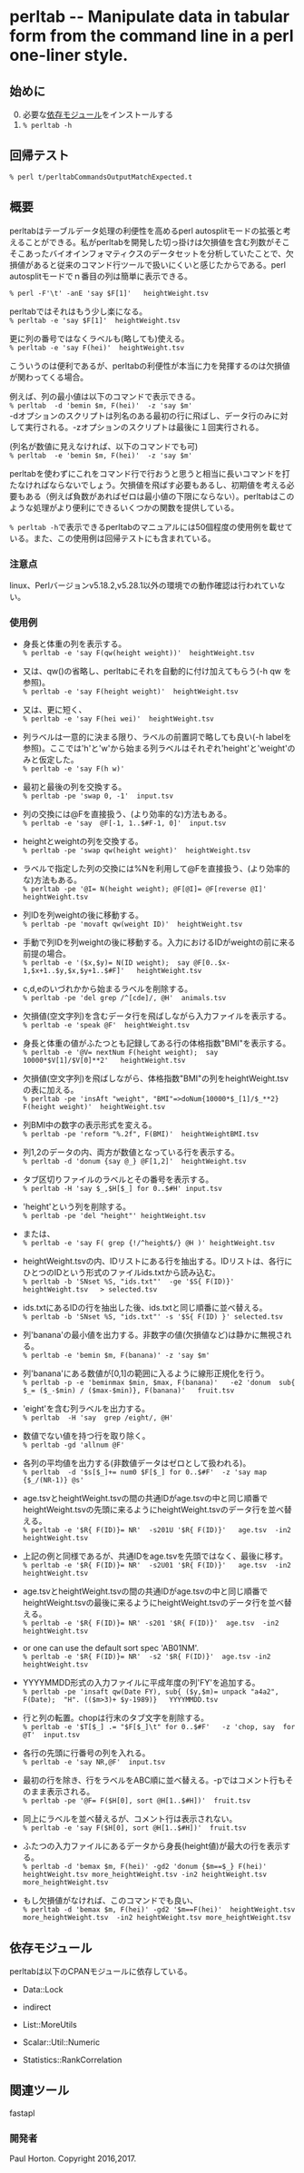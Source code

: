# perltab -- Manipulate data in tabular form from the command line in a perl one-liner style.


## 始めに
0. 必要な[依存モジュール](#依存モジュール)をインストールする
1. `% perltab -h`

## 回帰テスト
`% perl t/perltabCommandsOutputMatchExpected.t`


## 概要

perltabはテーブルデータ処理の利便性を高めるperl autosplitモードの拡張と考えることができる。私がperltabを開発した切っ掛けは欠損値を含む列数がそこそこあったバイオインフォマティクスのデータセットを分析していたことで、欠損値があると従来のコマンド行ツールで扱いにくいと感じたからである。perl autosplitモードでｎ番目の列は簡単に表示できる。

`% perl -F'\t' -anE 'say $F[1]'   heightWeight.tsv`

perltabではそれはもう少し楽になる。<BR>
`% perltab -e 'say $F[1]'  heightWeight.tsv`

更に列の番号ではなくラベルも(略しても)使える。<BR>
`% perltab -e 'say F(hei)'  heightWeight.tsv`

こういうのは便利であるが、perltabの利便性が本当に力を発揮するのは欠損値が関わってくる場合。

例えば、列の最小値は以下のコマンドで表示できる。<BR>
`% perltab  -d 'bemin $m, F(hei)'  -z 'say $m'`<BR>
-dオプションのスクリプトは列名のある最初の行に飛ばし、データ行のみに対して実行される。-zオプションのスクリプトは最後に１回実行される。

(列名が数値に見えなければ、以下のコマンドでも可)<BR>
`% perltab  -e 'bemin $m, F(hei)'  -z 'say $m'`


perltabを使わずにこれをコマンド行で行おうと思うと相当に長いコマンドを打たなければならないでしょう。欠損値を飛ばす必要もあるし、初期値を考える必要もある（例えば負数があればゼロは最小値の下限にならない）。perltabはこのような処理がより便利にできるいくつかの関数を提供している。


`% perltab -h`で表示できるperltabのマニュアルには50個程度の使用例を載せている。また、この使用例は回帰テストにも含まれている。


### 注意点
linux、Perlバージョンv5.18.2,v5.28.1以外の環境での動作確認は行われていない。


### 使用例
* 身長と体重の列を表示する。<BR>
`% perltab -e 'say F(qw(height weight))'  heightWeight.tsv`

* 又は、qw()の省略し、perltabにそれを自動的に付け加えてもらう(-h qw を参照)。<BR>
`% perltab -e 'say F(height weight)'  heightWeight.tsv`

* 又は、更に短く、<BR>
`% perltab -e 'say F(hei wei)'  heightWeight.tsv`

* 列ラベルは一意的に決まる限り、ラベルの前置詞で略しても良い(-h labelを参照)。ここでは'h'と'w'から始まる列ラベルはそれぞれ'height'と'weight'のみと仮定した。<BR>
`% perltab -e 'say F(h w)'`

* 最初と最後の列を交換する。<BR>
`% perltab -pe 'swap 0, -1'  input.tsv`

* 列の交換には@Fを直接扱う、(より効率的な)方法もある。<BR>
`% perltab -e 'say  @F[-1, 1..$#F-1, 0]'  input.tsv`

* heightとweightの列を交換する。<BR>
`% perltab -pe 'swap qw(height weight)'  heightWeight.tsv`

* ラベルで指定した列の交換には%Nを利用して@Fを直接扱う、(より効率的な)方法もある。<BR>
`% perltab -pe '@I= N(height weight); @F[@I]= @F[reverse @I]'  heightWeight.tsv`

* 列IDを列weightの後に移動する。<BR>
`% perltab -pe 'movaft qw(weight ID)'  heightWeight.tsv`

* 手動で列IDを列weightの後に移動する。入力におけるIDがweightの前に来る前提の場合。<BR>
`% perltab -e '($x,$y)= N(ID weight);  say @F[0..$x-1,$x+1..$y,$x,$y+1..$#F]'   heightWeight.tsv`

* c,d,eのいづれかから始まるラベルを削除する。<BR>
`% perltab -pe 'del grep /^[cde]/, @H'  animals.tsv`

* 欠損値(空文字列)を含むデータ行を飛ばしながら入力ファイルを表示する。<BR>
`% perltab -e 'speak @F'  heightWeight.tsv`

* 身長と体重の値がふたつとも記録してある行の体格指数"BMI"を表示する。<BR>
`% perltab -e '@V= nextNum F(height weight);  say 10000*$V[1]/$V[0]**2'   heightWeight.tsv`

* 欠損値(空文字列)を飛ばしながら、体格指数"BMI"の列をheightWeight.tsvの表に加える。<BR>
`% perltab -pe 'insAft "weight", "BMI"=>doNum{10000*$_[1]/$_**2} F(height weight)'  heightWeight.tsv`

* 列BMI中の数字の表示形式を変える。<BR>
`% perltab -pe 'reform "%.2f", F(BMI)'  heightWeightBMI.tsv`

* 列1,2のデータの内、両方が数値となっている行を表示する。<BR>
`% perltab -d 'donum {say @_} @F[1,2]'  heightWeight.tsv`

* タブ区切りファイルのラベルとその番号を表示する。<BR>
`% perltab -H 'say $_,$H[$_] for 0..$#H' input.tsv`

* 'height'という列を削除する。<BR>
`% perltab -pe 'del "height"' heightWeight.tsv`

* または、<BR>
`% perltab -e 'say F( grep {!/^height$/} @H )' heightWeight.tsv `

* heightWeight.tsvの内、IDリストにある行を抽出する。IDリストは、各行にひとつのIDという形式のファイルids.txtから読み込む。<BR>
`% perltab -b 'SNset %S, "ids.txt"'  -ge '$S{ F(ID)}'  heightWeight.tsv   > selected.tsv`

* ids.txtにあるIDの行を抽出した後、ids.txtと同じ順番に並べ替える。<BR>
`% perltab -b 'SNset %S, "ids.txt"' -s '$S{ F(ID) }' selected.tsv`

* 列'banana'の最小値を出力する。非数字の値(欠損値など)は静かに無視される。<BR>
`% perltab -e 'bemin $m, F(banana)' -z 'say $m'`

* 列'banana'にある数値が[0,1]の範囲に入るように線形正規化を行う。<BR>
`% perltab -p -e 'beminmax $min, $max, F(banana)'   -e2 'donum  sub{ $_= ($_-$min) / ($max-$min)}, F(banana)'   fruit.tsv`

* 'eight'を含む列ラベルを出力する。<BR>
`% perltab  -H 'say  grep /eight/, @H'`

* 数値でない値を持つ行を取り除く。<BR>
`% perltab -gd 'allnum @F'`

* 各列の平均値を出力する(非数値データはゼロとして扱われる)。<BR>
`% perltab  -d '$s[$_]+= num0 $F[$_] for 0..$#F'  -z 'say map {$_/(NR-1)} @s'`

* age.tsvとheightWeight.tsvの間の共通IDがage.tsvの中と同じ順番でheightWeight.tsvの先頭に来るようにheightWeight.tsvのデータ行を並べ替える。<BR>
`% perltab -e '$R{ F(ID)}= NR'  -s201U '$R{ F(ID)}'   age.tsv  -in2 heightWeight.tsv`

* 上記の例と同様であるが、共通IDをage.tsvを先頭ではなく、最後に移す。<BR>
`% perltab -e '$R{ F(ID)}= NR'  -s2U01 '$R{ F(ID)}'   age.tsv  -in2 heightWeight.tsv`

* age.tsvとheightWeight.tsvの間の共通IDがage.tsvの中と同じ順番でheightWeight.tsvの最後に来るようにheightWeight.tsvのデータ行を並べ替える。<BR>
`% perltab -e '$R{ F(ID)}= NR' -s201 '$R{ F(ID)}'  age.tsv  -in2 heightWeight.tsv`

* or one can use the default sort spec 'AB01NM'.<BR>
`% perltab -e '$R{ F(ID)}= NR'  -s2 '$R{ F(ID)}'  age.tsv -in2 heightWeight.tsv`

* YYYYMMDD形式の入力ファイルに平成年度の列'FY'を追加する。<BR>
`% perltab -pe 'insaft qw(Date FY), sub{ ($y,$m)= unpack "a4a2", F(Date);  "H". (($m>3)+ $y-1989)}   YYYYMMDD.tsv`

* 行と列の転置。chopは行末のタブ文字を削除する。<BR>
`% perltab -e '$T[$_] .= "$F[$_]\t" for 0..$#F'   -z 'chop, say  for @T'  input.tsv`

* 各行の先頭に行番号の列を入れる。<BR>
`% perltab -e 'say NR,@F'  input.tsv`

* 最初の行を除き、行をラベルをABC順に並べ替える。-pではコメント行もそのまま表示される。<BR>
`% perltab -pe '@F= F($H[0], sort @H[1..$#H])'  fruit.tsv`

* 同上にラベルを並べ替えるが、コメント行は表示されない。<BR>
`% perltab -e 'say F($H[0], sort @H[1..$#H])'  fruit.tsv`

* ふたつの入力ファイルにあるデータから身長(height値)が最大の行を表示する。<BR>
`% perltab -d 'bemax $m, F(hei)' -gd2 'donum {$m==$_} F(hei)'  heightWeight.tsv more_heightWeight.tsv
          -in2 heightWeight.tsv more_heightWeight.tsv`

* もし欠損値がなければ、このコマンドでも良い、<BR>
`% perltab -d 'bemax $m, F(hei)' -gd2 '$m==F(hei)'  heightWeight.tsv more_heightWeight.tsv  -in2 heightWeight.tsv more_heightWeight.tsv`


## 依存モジュール

perltabは以下のCPANモジュールに依存している。

* Data::Lock

* indirect

* List::MoreUtils

* Scalar::Util::Numeric

* Statistics::RankCorrelation


## 関連ツール
fastapl


### 開発者
Paul Horton.  Copyright 2016,2017.
